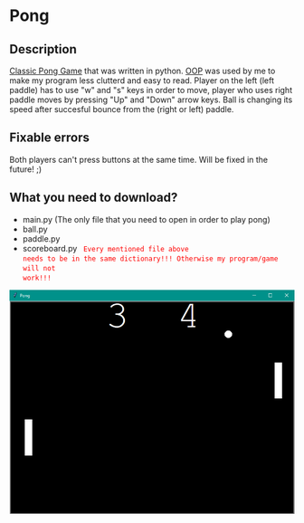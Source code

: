 # Pong
## Description
[Classic Pong Game](https://en.wikipedia.org/wiki/Pong) that was written in python. [OOP](https://en.wikipedia.org/wiki/Object-oriented_programming) was used by me to make my program less clutterd and easy to read. Player on the left (left paddle) has to use "w" and "s" keys in order to move, player who uses right paddle moves by pressing "Up" and "Down" arrow keys. Ball is changing its speed after succesful bounce from the (right or left) paddle.
## Fixable errors
Both players can't press buttons at the same time. Will be fixed in the future! ;)
## What you need to download?
- main.py (The only file that you need to open in order to play pong)
- ball.py
- paddle.py
- scoreboard.py
<code style='color: red'> Every mentioned file above needs to be in the same dictionary!!! Otherwise my program/game will not work!!!</code>
<img src ='pong_screenshot.png' width='700'>
